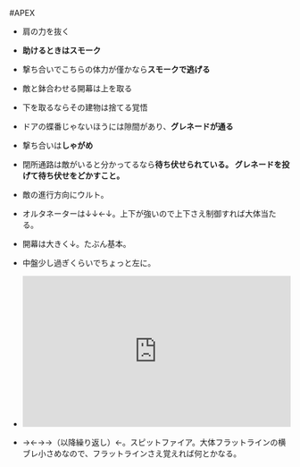 #APEX

- 肩の力を抜く
- **助けるときはスモーク**
- 撃ち合いでこちらの体力が僅かなら**スモークで逃げる**

- 敵と鉢合わせる開幕は上を取る
- 下を取るならその建物は捨てる覚悟

- ドアの蝶番じゃないほうには隙間があり、**グレネードが通る**

- 撃ち合いは**しゃがめ**

- 閉所通路は敵がいると分かってるなら**待ち伏せられている。
グレネードを投げて待ち伏せをどかすこと。**

- 敵の進行方向にウルト。


- オルタネーターは↓↓←↓。上下が強いので上下さえ制御すれば大体当たる。
- 開幕は大きく↓。たぶん基本。
- 中盤少し過ぎくらいでちょっと左に。
- <iframe width="480" height="270" src="https://www.youtube.com/embed/Ghg_oxHeHS0?list=PLB48jgQUrCpEWoj5lWIc_lu9fm8NYbvce" title="YouTube video player" frameborder="0" allow="accelerometer; autoplay; clipboard-write; encrypted-media; gyroscope; picture-in-picture" allowfullscreen></iframe>

- →←→→（以降繰り返し）←。スピットファイア。大体フラットラインの横ブレ小さめなので、フラットラインさえ覚えれば何とかなる。